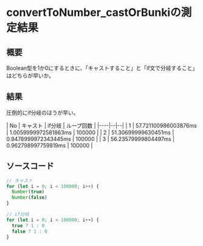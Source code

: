 # convertToNumber_castOrBunkiの測定結果

## 概要

Boolean型を1か0にするときに、「キャストすること」と「if文で分岐すること」はどちらが早いか。

## 結果

圧倒的にif分岐のほうが早い。

| No | キャスト | if分岐 | ループ回数 |
|----|--|--|
| 1  | 57.721100986003876ms | 1.0059999972581863ms | 100000 |
| 2  | 51.30699999630451ms | 0.9478999972343445ms | 100000 |
| 3  | 56.23579999804497ms | 0.962798997759819ms | 100000 |

## ソースコード

``` js
// キャスト
for (let i = 0; i < 100000; i++) {
  Number(true)
  Number(false)
}

// if分岐
for (let i = 0; i < 100000; i++) {
  true ? 1 : 0
  false ? 1 : 0
}
```

